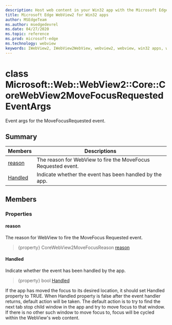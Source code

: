 ```yaml
---
description: Host web content in your Win32 app with the Microsoft Edge WebView2 control
title: Microsoft Edge WebView2 for Win32 apps
author: MSEdgeTeam
ms.author: msedgedevrel
ms.date: 04/27/2020
ms.topic: reference
ms.prod: microsoft-edge
ms.technology: webview
keywords: IWebView2, IWebView2WebView, webview2, webview, win32 apps, win32, edge, ICoreWebView2, ICoreWebView2Controller, browser control, edge html
---
```


# class Microsoft::Web::WebView2::Core::CoreWebView2MoveFocusRequestedEventArgs 

Event args for the MoveFocusRequested event.

## Summary

 Members                        | Descriptions
--------------------------------|---------------------------------------------
[reason](#reason) | The reason for WebView to fire the MoveFocus Requested event.
[Handled](#handled) | Indicate whether the event has been handled by the app.

## Members

### Properties

#### reason 

The reason for WebView to fire the MoveFocus Requested event.

> {property} CoreWebView2MoveFocusReason [reason](#reason)

#### Handled 

Indicate whether the event has been handled by the app.

> {property} bool [Handled](#handled)

If the app has moved the focus to its desired location, it should set Handled property to TRUE. When Handled property is false after the event handler returns, default action will be taken. The default action is to try to find the next tab stop child window in the app and try to move focus to that window. If there is no other such window to move focus to, focus will be cycled within the WebView's web content.

